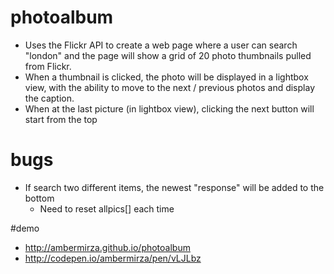 # photoalbum
* Uses the Flickr API to create a web page where a user can search "london" and the page will show a grid of 20 photo thumbnails pulled from Flickr.
* When a thumbnail is clicked, the photo will be displayed in a lightbox view, with the ability to move to the next / previous photos and display the caption.
* When at the last picture (in lightbox view), clicking the next button will start from the top

# bugs
* If search two different items, the newest "response" will be added to the bottom
  * Need to reset allpics[] each time 

#demo
* http://ambermirza.github.io/photoalbum
* http://codepen.io/ambermirza/pen/vLJLbz
